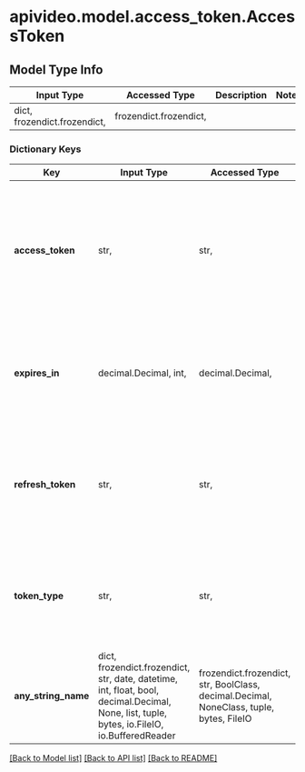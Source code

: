# apivideo.model.access_token.AccessToken

## Model Type Info
Input Type | Accessed Type | Description | Notes
------------ | ------------- | ------------- | -------------
dict, frozendict.frozendict,  | frozendict.frozendict,  |  | 

### Dictionary Keys
Key | Input Type | Accessed Type | Description | Notes
------------ | ------------- | ------------- | ------------- | -------------
**access_token** | str,  | str,  | The access token containing security credentials allowing you to acccess the API. The token lasts for one hour. | [optional] 
**expires_in** | decimal.Decimal, int,  | decimal.Decimal,  | Lists the time in seconds when your access token expires. It lasts for one hour. | [optional] 
**refresh_token** | str,  | str,  | A token you can use to get the next access token when your current access token expires. | [optional] 
**token_type** | str,  | str,  | The type of token you have. | [optional] if omitted the server will use the default value of "bearer"
**any_string_name** | dict, frozendict.frozendict, str, date, datetime, int, float, bool, decimal.Decimal, None, list, tuple, bytes, io.FileIO, io.BufferedReader | frozendict.frozendict, str, BoolClass, decimal.Decimal, NoneClass, tuple, bytes, FileIO | any string name can be used but the value must be the correct type | [optional]

[[Back to Model list]](../../README.md#documentation-for-models) [[Back to API list]](../../README.md#documentation-for-api-endpoints) [[Back to README]](../../README.md)

